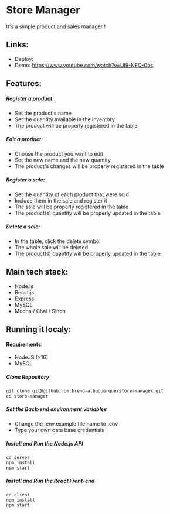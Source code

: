 # Store Manager

It's a simple product and sales manager !

## Links:

- Deploy:
- Demo: https://www.youtube.com/watch?v=UI9-NEQ-0os

## Features:

##### Register a product:
  * Set the product's name
  * Set the quantity available in the inventory
  * The product will be properly registered in the table

##### Edit a product:
  * Choose the product you want to edit
  * Set the new name and the new quantity
  * The product's changes will be properly registered in the table

##### Register a sale:
  * Set the quantity of each product that were sold
  * Include them in the sale and register it
  * The sale will be properly registered in the table
  * The product(s) quantity will be properly updated in the table

##### Delete a sale:
  * In the table, click the delete symbol
  * The whole sale will be deleted
  * The product(s) quantity will be properly updated in the table

## Main tech stack:

- Node.js
- React.js
- Express
- MySQL
- Mocha / Chai / Sinon

## Running it localy:

#### Requirements:

- NodeJS (>16)
- MySQL

##### Clone Repository

```
git clone git@github.com:breno-albuquerque/store-manager.git
cd store-manager
```

##### Set the Back-end environment variables

- Change the .env.example file name to .env
- Type your own data base credentials

##### Install and Run the Node.js API

```
cd server
npm install
npm start
```

##### Install and Run the React Front-end

```
cd client
npm install
npm start
```